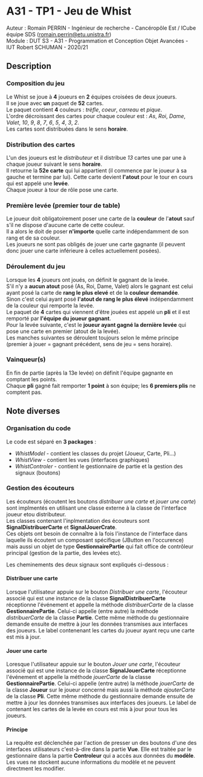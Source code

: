 # A31 - TP1 - Jeu de Whist

Auteur : Romain PERRIN - Ingénieur de recherche - Cancéropôle Est / ICube équipe SDS (romain.perrin@etu.unistra.fr)\
Module : DUT S3 - A31 - Programmation et Conception Objet Avancées - IUT Robert SCHUMAN - 2020/21

## Description

### Composition du jeu

Le Whist se joue à **4** joueurs en **2** équipes croisées de deux joueurs.\
Il se joue avec **un** paquet de **52** cartes.\
Le paquet contient **4** couleurs : *trèfle*, *coeur*, *carreau* et *pique*.\
L'ordre décroissant des cartes pour chaque couleur est : *As*, *Roi*, *Dame*, *Valet*, *10*, *9*, *8*, *7*, *6*, *5*, *4*, *3*, *2*.\
Les cartes sont distribuées dans le sens **horaire**.

### Distribution des cartes

L'un des joueurs est le *distributeur* et il distribue *13* cartes une par une à chaque joueur suivant le sens **horaire**.\
Il retourne la **52e carte** qui lui appartient (il commence par le joueur à sa gauche et termine par lui).
Cette carte devient **l'atout** pour le tour en cours qui est appelé une **levée**.\
Chaque joueur à tour de rôle pose une carte.

### Première levée (premier tour de table)

Le joueur doit obligatoirement poser une carte de la **couleur** de l'**atout** sauf s'il ne dispose d'aucune carte de cette couleur.\
Il a alors le doit de poser **n'importe** quelle carte indépendamment de son rang et de sa couleur.\
Les joueurs ne sont pas obligés de jouer une carte gagnante (il peuvent donc jouer une carte inférieure à celles actuellement posées).

### Déroulement du jeu

Lorsque les **4** joueurs ont joués, on définit le gagnant de la levée.\
S'il n'y a **aucun atout** posé (As, Roi, Dame, Valet) alors le gagnant est celui ayant posé la carte de **rang le plus elevé** et de la **couleur demandée**.\
Sinon c'est celui ayant posé **l'atout de rang le plus élevé** indépendamment de la couleur qui remporte la levée.\
Le paquet de **4** cartes qui viennent d'être jouées est appelé un **pli** et il est remporté par **l'équipe du joueur gagnant**.\
Pour la levée suivante, c'est le **joueur ayant gagné la dernière levée** qui pose une carte en premier (atout de la levée).\
Les manches suivantes se déroulent toujours selon le même principe (premier à jouer = gagnant précédent, sens de jeu = sens horaire).

### Vainqueur(s)

En fin de partie (après la 13e levée) on définit l'équipe gagnante en comptant les points.\
Chaque **pli** gagné fait remporter **1 point** à son équipe; les **6 premiers plis** ne comptent pas.


## Note diverses

### Organisation du code

Le code est séparé en **3 packages** :
* *WhistModel* - contient les classes du projet (Joueur, Carte, Pli...)
* *WhistView* - contient les vues (interfaces graphiques)
* *WhistControler* - contient le gestionnaire de partie et la gestion des signaux (boutons)


### Gestion des écouteurs

Les écouteurs (écoutent les boutons *distribuer une carte* et *jouer une carte*) sont implmentés en utilisant une classe externe à la classe de l'interface joueur etou distributeur.\
Les classes contenant l'inplmentation des écouteurs sont **SignalDistribuerCarte** et **SignalJouerCrate**.\
Ces objets ont besoin de connaître à la fois l'instance de l'interface dans laquelle ils écoutent un composant spécifique (JButton en l'occurence) mais aussi un objet de type **GestionnairePartie** qui fait office de contrôleur principal (gestion de la partie, des levées etc).

Les cheminements des deux signaux sont expliqués ci-dessous :

#### Distribuer une carte

Lorsque l'utilisateur appuie sur le bouton *Distribuer une carte*, l'écouteur associé qui est une instance de la classe **SignalDistribuerCarte** réceptionne l'événement et appelle la méthode *distribuerCarte* de la classe **GestionnairePartie**. Celui-ci appelle (entre autre) la méthode *distribuerCarte* de la classe **Partie**. Cette même méthode du gestionnaire demande ensuite de mettre à jour les données transmises aux interfaces des joueurs. Le label contenenant les cartes du joueur ayant reçu une carte est mis à jour.

#### Jouer une carte

Loresque l'utilisateur appuie sur le bouton *Jouer une carte*, l'écouteur associé qui est une instance de la classe **SignalJouerCarte** réceptionne l'événement et appelle la méthode *jouerCarte* de la classe **GestionnairePartie**. Celui-ci appelle (entre autre) la méthode *jouerCarte* de la classe **Joueur** sur le joueur concerné mais aussi la méthode *ajouterCarte* de la classe **Pli**. Cette même méthode du gestionnaire demande ensuite de mettre à jour les données transmises aux interfaces des joueurs. Le label de contenant les cartes de la levée en cours est mis à jour pour tous les joueurs.

#### Principe

La requête est déclenchée par l'action de presser un des boutons d'une des interfaces utilisateurs c'est-à-dire dans la partie **Vue**. Elle est traitée par le gestionnaire dans la partie **Controleur** qui a accès aux données du **modèle**. Les vues ne  stockent aucune informations du modèle et ne peuvent directment les modifier.
